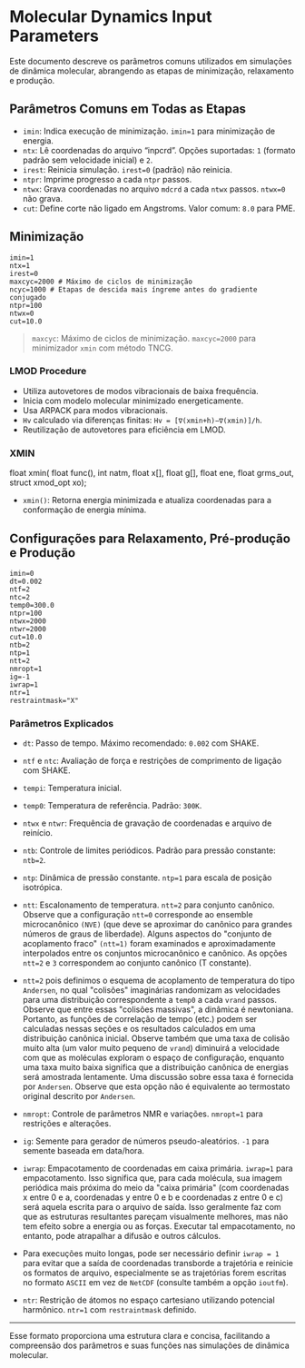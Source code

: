 # Molecular Dynamics Input Parameters

Este documento descreve os parâmetros comuns utilizados em simulações de dinâmica molecular, abrangendo as etapas de minimização, relaxamento e produção.

## Parâmetros Comuns em Todas as Etapas

- `imin`: Indica execução de minimização. `imin=1` para minimização de energia.
- `ntx`: Lê coordenadas do arquivo “inpcrd”. Opções suportadas: `1` (formato padrão sem velocidade inicial) e `2`.
- `irest`: Reinicia simulação. `irest=0` (padrão) não reinicia.
- `ntpr`: Imprime progresso a cada `ntpr` passos.
- `ntwx`: Grava coordenadas no arquivo `mdcrd` a cada `ntwx` passos. `ntwx=0` não grava.
- `cut`: Define corte não ligado em Angstroms. Valor comum: `8.0` para PME.

## Minimização
```
imin=1
ntx=1
irest=0
maxcyc=2000 # Máximo de ciclos de minimização
ncyc=1000 # Etapas de descida mais íngreme antes do gradiente conjugado
ntpr=100
ntwx=0
cut=10.0
```

> `maxcyc`: Máximo de ciclos de minimização. `maxcyc=2000` para minimizador `xmin` com método TNCG.

### LMOD Procedure

- Utiliza autovetores de modos vibracionais de baixa frequência.
- Inicia com modelo molecular minimizado energeticamente.
- Usa ARPACK para modos vibracionais.
- `Hv` calculado via diferenças finitas: `Hv = [∇(xmin+h)−∇(xmin)]/h`.
- Reutilização de autovetores para eficiência em LMOD.

### XMIN
float xmin( float func(), int natm, float x[], float g[], float ene, float grms_out, struct xmod_opt xo);


- `xmin()`: Retorna energia minimizada e atualiza coordenadas para a conformação de energia mínima.

## Configurações para Relaxamento, Pré-produção e Produção
```
imin=0
dt=0.002
ntf=2
ntc=2
temp0=300.0
ntpr=100
ntwx=2000
ntwr=2000
cut=10.0
ntb=2
ntp=1
ntt=2
nmropt=1
ig=-1
iwrap=1
ntr=1
restraintmask="X"
```

### Parâmetros Explicados

- `dt`: Passo de tempo. Máximo recomendado: `0.002` com SHAKE.
- `ntf` e `ntc`: Avaliação de força e restrições de comprimento de ligação com SHAKE.
- `tempi`: Temperatura inicial.
- `temp0`: Temperatura de referência. Padrão: `300K`.
- `ntwx` e `ntwr`: Frequência de gravação de coordenadas e arquivo de reinício.
- `ntb`: Controle de limites periódicos. Padrão para pressão constante: `ntb=2`.
- `ntp`: Dinâmica de pressão constante. `ntp=1` para escala de posição isotrópica.
- `ntt`: Escalonamento de temperatura. `ntt=2` para conjunto canônico.  Observe que a configuração `ntt=0` corresponde ao ensemble microcanônico `(NVE)` (que deve se aproximar do canônico para grandes números de graus de liberdade). Alguns aspectos do "conjunto de acoplamento fraco" `(ntt=1)` foram examinados e aproximadamente interpolados entre os conjuntos microcanônico e canônico. As opções `ntt=2` e `3` correspondem ao conjunto canônico (T constante).
- `ntt=2` pois definimos o esquema de acoplamento de temperatura do tipo `Andersen`, no qual "colisões" imaginárias randomizam as velocidades para uma distribuição correspondente a `temp0` a cada `vrand` passos. Observe que entre essas "colisões massivas", a dinâmica é newtoniana. Portanto, as funções de correlação de tempo (etc.) podem ser calculadas nessas seções e os resultados calculados em uma distribuição canônica inicial. Observe também que uma taxa de colisão muito alta (um valor muito pequeno de `vrand`) diminuirá a velocidade com que as moléculas exploram o espaço de configuração, enquanto uma taxa muito baixa significa que a distribuição canônica de energias será amostrada lentamente. Uma discussão sobre essa taxa é fornecida por `Andersen`. Observe que esta opção não é equivalente ao termostato original descrito por `Andersen`.

- `nmropt`: Controle de parâmetros NMR e variações. `nmropt=1` para restrições e alterações.

- `ig`: Semente para gerador de números pseudo-aleatórios. `-1` para semente baseada em data/hora.
- `iwrap`: Empacotamento de coordenadas em caixa primária. `iwrap=1` para empacotamento. Isso significa que, para cada molécula, sua imagem periódica mais próxima do meio da "caixa primária" (com coordenadas x entre 0 e a, coordenadas y entre 0 e b e coordenadas z entre 0 e c) será aquela escrita para o arquivo de saída. Isso geralmente faz com que as estruturas resultantes pareçam visualmente melhores, mas não tem efeito sobre a energia ou as forças. Executar tal empacotamento, no entanto, pode atrapalhar a difusão e outros cálculos.
- Para execuções muito longas, pode ser necessário definir `iwrap = 1` para evitar que a saída de coordenadas transborde a trajetória e reinicie os formatos de arquivo, especialmente se as trajetórias forem escritas no formato `ASCII` em vez de `NetCDF` (consulte também a opção `ioutfm`).
- `ntr`: Restrição de átomos no espaço cartesiano utilizando potencial harmônico. `ntr=1` com `restraintmask` definido.

---

Esse formato proporciona uma estrutura clara e concisa, facilitando a compreensão dos parâmetros e suas funções nas simulações de dinâmica molecular.

